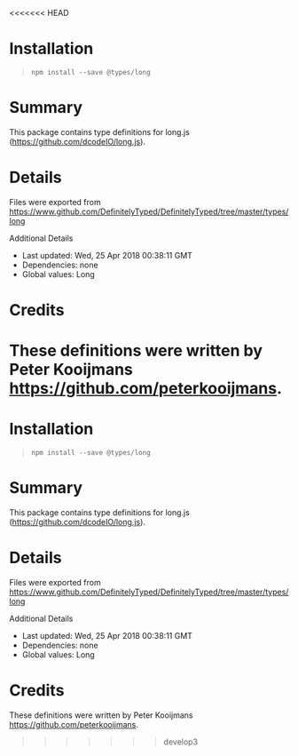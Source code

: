 <<<<<<< HEAD
# Installation
> `npm install --save @types/long`

# Summary
This package contains type definitions for long.js (https://github.com/dcodeIO/long.js).

# Details
Files were exported from https://www.github.com/DefinitelyTyped/DefinitelyTyped/tree/master/types/long

Additional Details
 * Last updated: Wed, 25 Apr 2018 00:38:11 GMT
 * Dependencies: none
 * Global values: Long

# Credits
These definitions were written by Peter Kooijmans <https://github.com/peterkooijmans>.
=======
# Installation
> `npm install --save @types/long`

# Summary
This package contains type definitions for long.js (https://github.com/dcodeIO/long.js).

# Details
Files were exported from https://www.github.com/DefinitelyTyped/DefinitelyTyped/tree/master/types/long

Additional Details
 * Last updated: Wed, 25 Apr 2018 00:38:11 GMT
 * Dependencies: none
 * Global values: Long

# Credits
These definitions were written by Peter Kooijmans <https://github.com/peterkooijmans>.
>>>>>>> develop3
